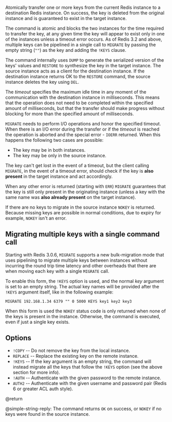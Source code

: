 Atomically transfer one or more keys from the current Redis instance to a destination Redis instance.
On success, the key is deleted from the original instance and is guaranteed to exist in the target instance.

The command is atomic and blocks the two instances for the time required to transfer the key, at any given time the key will appear to exist only in one of the instances unless a timeout error occurs.
As of Redis 3.2 and above, multiple keys can be pipelined in a single call to `MIGRATE` by passing the empty string (`""`) as the key and adding the `!KEYS` clause.

The command internally uses `DUMP` to generate the serialized version of the keys' values and `RESTORE` to synthesize the key in the target instance.
The source instance acts as a client for the destination instance.
If the destination instance returns OK to the `RESTORE` command, the source instance deletes the key using `DEL`.

The _timeout_ specifies the maximum idle time in any moment of the communication with the destination instance in milliseconds.
This means that the operation does not need to be completed within the specified amount of milliseconds, but that the transfer should make progress without blocking for more than the specified amount of milliseconds.

`MIGRATE` needs to perform I/O operations and honor the specified timeout.
When there is an I/O error during the transfer or if the _timeout_ is reached the operation is aborted and the special error - `IOERR` returned.
When this happens the following two cases are possible:

* The key may be in both instances.
* The key may be only in the source instance.

The key can't get lost in the event of a timeout, but the client calling `MIGRATE`, in the event of a timeout error, should check if the key is **also present** in the target instance and act accordingly.

When any other error is returned (starting with `ERR`) `MIGRATE` guarantees that the key is still only present in the originating instance (unless a key with the same name was **also already present** on the target instance).

If there are no keys to migrate in the source instance `NOKEY` is returned.
Because missing keys are possible in normal conditions, due to expiry for example, `NOKEY` isn't an error. 

## Migrating multiple keys with a single command call

Starting with Redis 3.0.6, `MIGRATE` supports a new bulk-migration mode that uses pipelining to migrate multiple keys between instances without incurring the round trip time latency and other overheads that there are when moving each key with a single `MIGRATE` call.

To enable this form, the `!KEYS` option is used, and the normal _key_ argument is set to an empty string.
The actual key names will be provided after the `!KEYS` argument itself, like in the following example:

    MIGRATE 192.168.1.34 6379 "" 0 5000 KEYS key1 key2 key3

When this form is used the `NOKEY` status code is only returned when none of the keys is present in the instance.
Otherwise, the command is executed, even if just a single key exists.

## Options

* `!COPY` -- Do not remove the key from the local instance.
* `REPLACE` -- Replace the existing key on the remote instance.
* `!KEYS` -- If the key argument is an empty string, the command will instead migrate all the keys that follow the `!KEYS` option (see the above section for more info).
* `!AUTH` -- Authenticate with the given password to the remote instance.
* `AUTH2` -- Authenticate with the given username and password pair (Redis 6 or greater ACL auth style).

@return

@simple-string-reply: The command returns `OK` on success, or `NOKEY` if no keys were found in the source instance.

